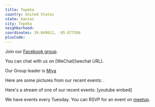 ```yaml
---
title: Topeka
country: United States
state: Kansas
city: Topeka
neighborhood: 
coordinates: 39.049011, -95.677556
plusCode:
---
```

Join our [Facebook group](https://www.facebook.com/groups/free.code.camp.topeka.ks).

You can chat with us on [WeChat](wechat URL).

Our Group leader is [Miya](freecodecamp.org/miya)

Here are some pictures from our recent events:
![]().

Here's a stream of one of our recent events:
[youtube embed]

We have events every Tuesday. You can RSVP for an event on [meetup](meetupurl).
